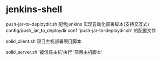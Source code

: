 # jenkins-shell
push-jar-to-deploydir.sh 配合jenkins 实现自动化部署脚本(支持交互式)
config/push_jar_to_deploydir.conf 'push-jar-to-deploydir.sh' 的配置文件

solid_client.sh 项目主机部署项目脚本

solid_server.sh ‘被信任主机’执行 ‘项目主机脚本’